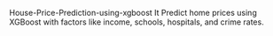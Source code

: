 House-Price-Prediction-using-xgboost
It Predict home prices using XGBoost with factors like income, schools, hospitals, and crime rates.
